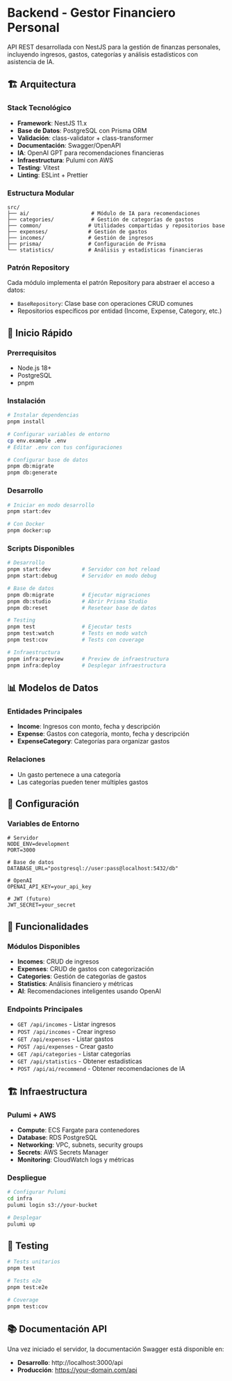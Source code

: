 # Backend - Gestor Financiero Personal

API REST desarrollada con NestJS para la gestión de finanzas personales, incluyendo ingresos, gastos, categorías y análisis estadísticos con asistencia de IA.

## 🏗️ Arquitectura

### Stack Tecnológico

- **Framework**: NestJS 11.x
- **Base de Datos**: PostgreSQL con Prisma ORM
- **Validación**: class-validator + class-transformer
- **Documentación**: Swagger/OpenAPI
- **IA**: OpenAI GPT para recomendaciones financieras
- **Infraestructura**: Pulumi con AWS
- **Testing**: Vitest
- **Linting**: ESLint + Prettier

### Estructura Modular

```
src/
├── ai/                    # Módulo de IA para recomendaciones
├── categories/            # Gestión de categorías de gastos
├── common/               # Utilidades compartidas y repositorios base
├── expenses/             # Gestión de gastos
├── incomes/              # Gestión de ingresos
├── prisma/               # Configuración de Prisma
└── statistics/           # Análisis y estadísticas financieras
```

### Patrón Repository

Cada módulo implementa el patrón Repository para abstraer el acceso a datos:

- `BaseRepository`: Clase base con operaciones CRUD comunes
- Repositorios específicos por entidad (Income, Expense, Category, etc.)

## 🚀 Inicio Rápido

### Prerrequisitos

- Node.js 18+
- PostgreSQL
- pnpm

### Instalación

```bash
# Instalar dependencias
pnpm install

# Configurar variables de entorno
cp env.example .env
# Editar .env con tus configuraciones

# Configurar base de datos
pnpm db:migrate
pnpm db:generate
```

### Desarrollo

```bash
# Iniciar en modo desarrollo
pnpm start:dev

# Con Docker
pnpm docker:up
```

### Scripts Disponibles

```bash
# Desarrollo
pnpm start:dev          # Servidor con hot reload
pnpm start:debug        # Servidor en modo debug

# Base de datos
pnpm db:migrate         # Ejecutar migraciones
pnpm db:studio          # Abrir Prisma Studio
pnpm db:reset           # Resetear base de datos

# Testing
pnpm test               # Ejecutar tests
pnpm test:watch         # Tests en modo watch
pnpm test:cov           # Tests con coverage

# Infraestructura
pnpm infra:preview      # Preview de infraestructura
pnpm infra:deploy       # Desplegar infraestructura
```

## 📊 Modelos de Datos

### Entidades Principales

- **Income**: Ingresos con monto, fecha y descripción
- **Expense**: Gastos con categoría, monto, fecha y descripción
- **ExpenseCategory**: Categorías para organizar gastos

### Relaciones

- Un gasto pertenece a una categoría
- Las categorías pueden tener múltiples gastos

## 🔧 Configuración

### Variables de Entorno

```env
# Servidor
NODE_ENV=development
PORT=3000

# Base de datos
DATABASE_URL="postgresql://user:pass@localhost:5432/db"

# OpenAI
OPENAI_API_KEY=your_api_key

# JWT (futuro)
JWT_SECRET=your_secret
```

## 🤖 Funcionalidades

### Módulos Disponibles

- **Incomes**: CRUD de ingresos
- **Expenses**: CRUD de gastos con categorización
- **Categories**: Gestión de categorías de gastos
- **Statistics**: Análisis financiero y métricas
- **AI**: Recomendaciones inteligentes usando OpenAI

### Endpoints Principales

- `GET /api/incomes` - Listar ingresos
- `POST /api/incomes` - Crear ingreso
- `GET /api/expenses` - Listar gastos
- `POST /api/expenses` - Crear gasto
- `GET /api/categories` - Listar categorías
- `GET /api/statistics` - Obtener estadísticas
- `POST /api/ai/recommend` - Obtener recomendaciones de IA

## 🏗️ Infraestructura

### Pulumi + AWS

- **Compute**: ECS Fargate para contenedores
- **Database**: RDS PostgreSQL
- **Networking**: VPC, subnets, security groups
- **Secrets**: AWS Secrets Manager
- **Monitoring**: CloudWatch logs y métricas

### Despliegue

```bash
# Configurar Pulumi
cd infra
pulumi login s3://your-bucket

# Desplegar
pulumi up
```

## 🧪 Testing

```bash
# Tests unitarios
pnpm test

# Tests e2e
pnpm test:e2e

# Coverage
pnpm test:cov
```

## 📚 Documentación API

Una vez iniciado el servidor, la documentación Swagger está disponible en:

- **Desarrollo**: http://localhost:3000/api
- **Producción**: https://your-domain.com/api
